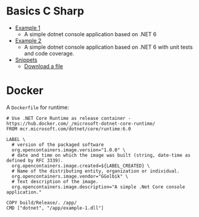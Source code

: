 # Basics C Sharp

- [Example 1](example-1)
  - A simple dotnet console application based on .NET 6
- [Example 2](example-2)
  - A simple dotnet console application based on .NET 6 with unit tests and code coverage.
- [Snippets](snippets)
  - [Download a file](snippets/download)

# Docker

A `Dockerfile` for runtime:
~~~
# Use .NET Core Runtime as release container - https://hub.docker.com/_/microsoft-dotnet-core-runtime/
FROM mcr.microsoft.com/dotnet/core/runtime:6.0

LABEL \
  # version of the packaged software
  org.opencontainers.image.version="1.0.0" \
  # date and time on which the image was built (string, date-time as defined by RFC 3339).
  org.opencontainers.image.created=${LABEL_CREATED} \
  # Name of the distributing entity, organization or individual.
  org.opencontainers.image.vendor="GGolbik" \
  # Text description of the image.
  org.opencontainers.image.description="A simple .Net Core console application."

COPY build/Release/. /app/
CMD ["dotnet", "/app/example-1.dll"]
~~~